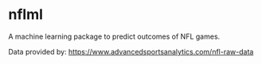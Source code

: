 # nflml
A machine learning package to predict outcomes of NFL games.


Data provided by: https://www.advancedsportsanalytics.com/nfl-raw-data
